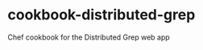 cookbook-distributed-grep
=========================

Chef cookbook for the Distributed Grep web app
